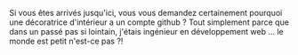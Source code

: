 Si vous êtes arrivés jusqu'ici, vous vous demandez certainement pourquoi une décoratrice d'intérieur a un compte github ? 
Tout simplement parce que dans un passé pas si lointain, j'étais ingénieur en développement web ... le monde est petit n'est-ce pas ?!
